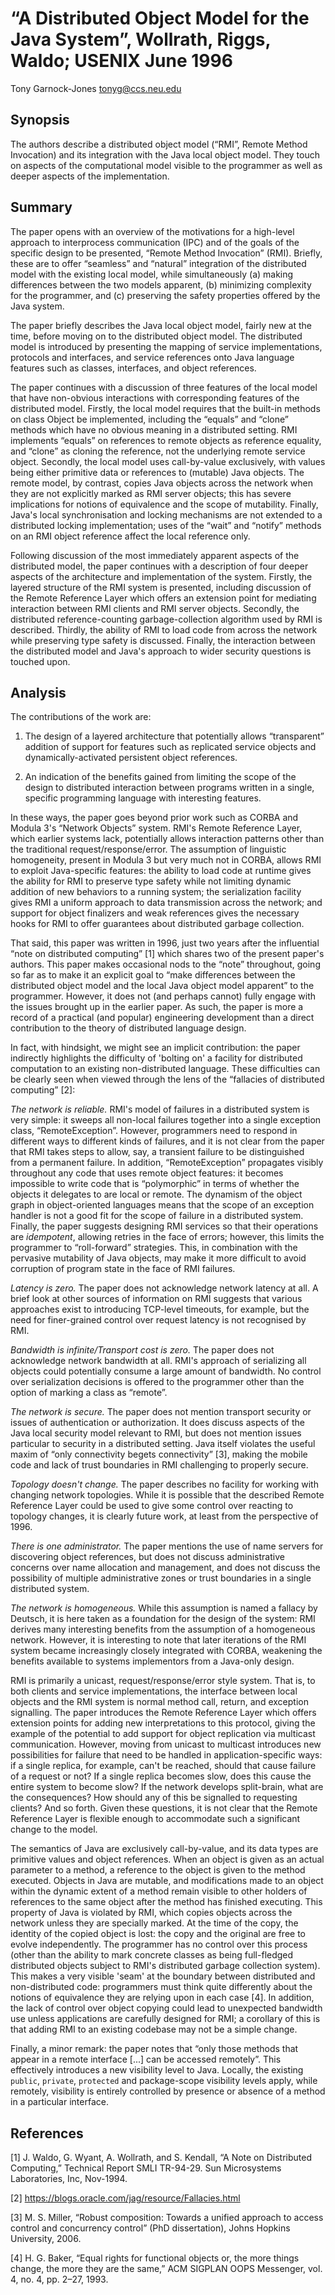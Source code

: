 <meta charset=utf8>

# “A Distributed Object Model for the Java System”, Wollrath, Riggs, Waldo; USENIX June 1996

Tony Garnock-Jones <tonyg@ccs.neu.edu>

## Synopsis

The authors describe a distributed object model (“RMI”, Remote
Method Invocation) and its integration with the Java local object
model. They touch on aspects of the computational model visible
to the programmer as well as deeper aspects of the
implementation.

## Summary

The paper opens with an overview of the motivations for a high-level
approach to interprocess communication (IPC) and of the goals of the
specific design to be presented, “Remote Method Invocation” (RMI).
Briefly, these are to offer “seamless” and “natural” integration of
the distributed model with the existing local model, while
simultaneously (a) making differences between the two models apparent,
(b) minimizing complexity for the programmer, and (c) preserving the
safety properties offered by the Java system.

The paper briefly describes the Java local object model, fairly
new at the time, before moving on to the distributed object
model. The distributed model is introduced by presenting the
mapping of service implementations, protocols and interfaces, and
service references onto Java language features such as classes,
interfaces, and object references.

The paper continues with a discussion of three features of the local
model that have non-obvious interactions with corresponding features
of the distributed model. Firstly, the local model requires that the
built-in methods on class Object be implemented, including the
“equals” and “clone” methods which have no obvious meaning in a
distributed setting. RMI implements “equals” on references to remote
objects as reference equality, and “clone” as cloning the reference,
not the underlying remote service object. Secondly, the local model
uses call-by-value exclusively, with values being either primitive
data or references to (mutable) Java objects. The remote model, by
contrast, copies Java objects across the network when they are not
explicitly marked as RMI server objects; this has severe implications
for notions of equivalence and the scope of mutability. Finally,
Java's local synchronisation and locking mechanisms are not extended
to a distributed locking implementation; uses of the “wait” and
“notify” methods on an RMI object reference affect the local reference
only.

Following discussion of the most immediately apparent aspects of
the distributed model, the paper continues with a description of
four deeper aspects of the architecture and implementation of the
system. Firstly, the layered structure of the RMI system is
presented, including discussion of the Remote Reference Layer
which offers an extension point for mediating interaction between
RMI clients and RMI server objects. Secondly, the distributed
reference-counting garbage-collection algorithm used by RMI is
described. Thirdly, the ability of RMI to load code from across
the network while preserving type safety is discussed. Finally,
the interaction between the distributed model and Java's approach
to wider security questions is touched upon.

## Analysis

The contributions of the work are:

  1. The design of a layered architecture that potentially allows
     “transparent” addition of support for features such as replicated
     service objects and dynamically-activated persistent object
     references.

  2. An indication of the benefits gained from limiting the scope
     of the design to distributed interaction between programs
     written in a single, specific programming language with
     interesting features.

In these ways, the paper goes beyond prior work such as CORBA and
Modula 3's “Network Objects” system. RMI's Remote Reference
Layer, which earlier systems lack, potentially allows interaction
patterns other than the traditional request/response/error. The
assumption of linguistic homogeneity, present in Modula 3 but
very much not in CORBA, allows RMI to exploit Java-specific
features: the ability to load code at runtime gives the ability
for RMI to preserve type safety while not limiting dynamic
addition of new behaviors to a running system; the serialization
facility gives RMI a uniform approach to data transmission across
the network; and support for object finalizers and weak
references gives the necessary hooks for RMI to offer guarantees
about distributed garbage collection.

That said, this paper was written in 1996, just two years after the
influential “note on distributed computing” [1] which shares two of
the present paper's authors. This paper makes occasional nods to the
“note” throughout, going so far as to make it an explicit goal to
“make differences between the distributed object model and the local
Java object model apparent” to the programmer. However, it does not
(and perhaps cannot) fully engage with the issues brought up in the
earlier paper. As such, the paper is more a record of a practical (and
popular) engineering development than a direct contribution to the
theory of distributed language design.

In fact, with hindsight, we might see an implicit contribution: the
paper indirectly highlights the difficulty of 'bolting on' a facility
for distributed computation to an existing non-distributed language.
These difficulties can be clearly seen when viewed through the lens of
the “fallacies of distributed computing” [2]:

  *The network is reliable.* RMI's model of failures in a distributed
  system is very simple: it sweeps all non-local failures together
  into a single exception class, “RemoteException”. However,
  programmers need to respond in different ways to different kinds of
  failures, and it is not clear from the paper that RMI takes steps to
  allow, say, a transient failure to be distinguished from a permanent
  failure. In addition, “RemoteException” propagates visibly
  throughout any code that uses remote object features: it becomes
  impossible to write code that is “polymorphic” in terms of whether
  the objects it delegates to are local or remote. The dynamism of the
  object graph in object-oriented languages means that the scope of an
  exception handler is not a good fit for the scope of failure in a
  distributed system. Finally, the paper suggests designing RMI
  services so that their operations are *idempotent*, allowing retries
  in the face of errors; however, this limits the programmer to
  “roll-forward” strategies. This, in combination with the pervasive
  mutability of Java objects, may make it more difficult to avoid
  corruption of program state in the face of RMI failures.

  *Latency is zero.* The paper does not acknowledge network latency
  at all. A brief look at other sources of information on RMI
  suggests that various approaches exist to introducing
  TCP-level timeouts, for example, but the need for finer-grained
  control over request latency is not recognised by RMI.

  *Bandwidth is infinite/Transport cost is zero.* The paper does
  not acknowledge network bandwidth at all. RMI's approach of
  serializing all objects could potentially consume a large
  amount of bandwidth. No control over serialization decisions is
  offered to the programmer other than the option of marking a
  class as “remote”.

  *The network is secure.* The paper does not mention transport
  security or issues of authentication or authorization. It does
  discuss aspects of the Java local security model relevant to RMI,
  but does not mention issues particular to security in a distributed
  setting. Java itself violates the useful maxim of “only connectivity
  begets connectivity” [3], making the mobile code and lack of trust
  boundaries in RMI challenging to properly secure.

  *Topology doesn't change.* The paper describes no facility for
  working with changing network topologies. While it is possible
  that the described Remote Reference Layer could be used to give
  some control over reacting to topology changes, it is clearly
  future work, at least from the perspective of 1996.

  *There is one administrator.* The paper mentions the use of name
  servers for discovering object references, but does not discuss
  administrative concerns over name allocation and management,
  and does not discuss the possibility of multiple administrative
  zones or trust boundaries in a single distributed system.

  *The network is homogeneous.* While this assumption is named a
  fallacy by Deutsch, it is here taken as a foundation for the
  design of the system: RMI derives many interesting benefits
  from the assumption of a homogeneous network. However, it is
  interesting to note that later iterations of the RMI system
  became increasingly closely integrated with CORBA, weakening
  the benefits available to systems implementors from a Java-only
  design.

RMI is primarily a unicast, request/response/error style system.
That is, to both clients and service implementations, the
interface between local objects and the RMI system is normal
method call, return, and exception signalling. The paper
introduces the Remote Reference Layer which offers extension
points for adding new interpretations to this protocol, giving
the example of the potential to add support for object
replication via multicast communication. However, moving from
unicast to multicast introduces new possibilities for failure
that need to be handled in application-specific ways: if a single
replica, for example, can't be reached, should that cause failure
of a request or not? If a single replica becomes slow, does this
cause the entire system to become slow? If the network develops
split-brain, what are the consequences? How should any of this be
signalled to requesting clients? And so forth. Given these
questions, it is not clear that the Remote Reference Layer is
flexible enough to accommodate such a significant change to the
model.

The semantics of Java are exclusively call-by-value, and its data
types are primitive values and object references. When an object is
given as an actual parameter to a method, a reference to the object is
given to the method executed. Objects in Java are mutable, and
modifications made to an object within the dynamic extent of a method
remain visible to other holders of references to the same object after
the method has finished executing. This property of Java is violated
by RMI, which copies objects across the network unless they are
specially marked. At the time of the copy, the identity of the copied
object is lost: the copy and the original are free to evolve
independently. The programmer has no control over this process (other
than the ability to mark concrete classes as being full-fledged
distributed objects subject to RMI's distributed garbage collection
system). This makes a very visible 'seam' at the boundary between
distributed and non-distributed code: programmers must think quite
differently about the notions of equivalence they are relying upon in
each case [4]. In addition, the lack of control over object copying
could lead to unexpected bandwidth use unless applications are
carefully designed for RMI; a corollary of this is that adding RMI to
an existing codebase may not be a simple change.

Finally, a minor remark: the paper notes that “only those methods that
appear in a remote interface [...] can be accessed remotely”. This
effectively introduces a new visibility level to Java. Locally, the
existing `public`, `private`, `protected` and package-scope visibility
levels apply, while remotely, visibility is entirely controlled by
presence or absence of a method in a particular interface.

## References

[1] J. Waldo, G. Wyant, A. Wollrath, and S. Kendall, “A Note on
Distributed Computing,” Technical Report SMLI TR-94-29. Sun
Microsystems Laboratories, Inc, Nov-1994.

[2] <https://blogs.oracle.com/jag/resource/Fallacies.html>

[3] M. S. Miller, “Robust composition: Towards a unified approach
to access control and concurrency control” (PhD dissertation),
Johns Hopkins University, 2006.

[4] H. G. Baker, “Equal rights for functional objects or, the
more things change, the more they are the same,” ACM SIGPLAN OOPS
Messenger, vol. 4, no. 4, pp. 2–27, 1993.
